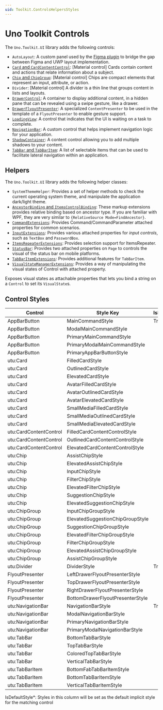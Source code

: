 ```yaml
---
uid: Toolkit.ControlsHelpersStyles
---
```

# Uno Toolkit Controls
The `Uno.Toolkit.UI` library adds the following controls:
- `AutoLayout`: A custom panel used by the [Figma plugin](https://platform.uno/unofigma/) to bridge the gap between Figma and UWP layout implementation.
- [`Card` and `CardContentControl`](controls/CardAndCardContentControl.md): \[Material control\] Cards contain content and actions that relate information about a subject.
- [`Chip` and `ChipGroup`](controls/ChipAndChipGroup.md): \[Material control\] Chips are compact elements that represent an input, attribute, or action.
- `Divider`: \[Material control\] A divider is a thin line that groups content in lists and layouts.
- [`DrawerControl`](controls/DrawerControl.md): A container to display additional content, in a hidden pane that can be revealed using a swipe gesture, like a drawer.
- [`DrawerFlyoutPresenter`](controls/DrawerFlyoutPresenter.md): A specialized `ContentPresenter` to be used in the template of a `FlyoutPresenter` to enable gesture support.
- [`LoadingView`](controls/LoadingView.md): A control that indicates that the UI is waiting on a task to complete.
- [`NavigationBar`](controls/NavigationBar.md): A custom control that helps implement navigation logic for your application.
- [`ShadowContainer`](controls/ShadowContainer.md): A content control allowing you to add multiple shadows to your content.
- [`TabBar` and `TabBarItem`](controls/TabBarAndTabBarItem.md): A list of selectable items that can be used to facilitate lateral navigation within an application.

## Helpers
The `Uno.Toolkit.UI` library adds the following helper classes:
- `SystemThemeHelper`: Provides a set of helper methods to check the current operating system theme, and manipulate the application dark/light theme.
- [`AncestorBinding` and `ItemsControlBinding`](helpers/ancestor-itemscontrol-binding.md): These markup extensions provides relative binding based on ancestor type. If you are familiar with WPF, they are very similar to `{RelativeSource Mode=FindAncestor}`.
- [`CommandExtensions`](helpers/command-extensions.md): Provides Command/CommandParameter attached properties for common scenarios.
- [`InputExtensions`](helpers/input-extensions.md): Provides various attached properties for _input controls_, such as `TextBox` and `PasswordBox`.
- [`ItemsRepeaterExtensions`](helpers/itemsrepeater-extensions.md): Provides selection support for ItemsRepeater.
- [`StatusBar`](helpers/StatusBar-extensions.md): Provides two attached properties on `Page` to controls the visual of the status bar on mobile platforms.
- [`TabBarItemExtensions`](helpers/TabBarItem-extensions.md): Provides additional features for `TabBarItem`.
- [`VisualStateManagerExtensions`](helpers/VisualStateManager-extensions.md): Provides a way of manipulating the visual states of Control with attached property.


Exposes visual states as attachable properties that lets you bind a string on a `Control` to set its `VisualState`s.

## Control Styles
Control|Style Key|IsDefaultStyle*
-|-|-
AppBarButton|MainCommandStyle|True
AppBarButton|ModalMainCommandStyle|
AppBarButton|PrimaryMainCommandStyle|
AppBarButton|PrimaryModalMainCommandStyle|
AppBarButton|PrimaryAppBarButtonStyle|
utu:Card|FilledCardStyle|
utu:Card|OutlinedCardStyle|
utu:Card|ElevatedCardStyle|
utu:Card|AvatarFilledCardStyle|
utu:Card|AvatarOutlinedCardStyle|
utu:Card|AvatarElevatedCardStyle|
utu:Card|SmallMediaFilledCardStyle|
utu:Card|SmallMediaOutlinedCardStyle|
utu:Card|SmallMediaElevatedCardStyle|
utu:CardContentControl|FilledCardContentControlStyle|
utu:CardContentControl|OutlinedCardContentControlStyle|
utu:CardContentControl|ElevatedCardContentControlStyle|
utu:Chip|AssistChipStyle|
utu:Chip|ElevatedAssistChipStyle|
utu:Chip|InputChipStyle|
utu:Chip|FilterChipStyle|
utu:Chip|ElevatedFilterChipStyle|
utu:Chip|SuggestionChipStyle|
utu:Chip|ElevatedSuggestionChipStyle|
utu:ChipGroup|InputChipGroupStyle|
utu:ChipGroup|ElevatedSuggestionChipGroupStyle|
utu:ChipGroup|SuggestionChipGroupStyle|
utu:ChipGroup|ElevatedFilterChipGroupStyle|
utu:ChipGroup|FilterChipGroupStyle|
utu:ChipGroup|ElevatedAssistChipGroupStyle|
utu:ChipGroup|AssistChipGroupStyle|
utu:Divider|DividerStyle|True
FlyoutPresenter|LeftDrawerFlyoutPresenterStyle|
FlyoutPresenter|TopDrawerFlyoutPresenterStyle|
FlyoutPresenter|RightDrawerFlyoutPresenterStyle|
FlyoutPresenter|BottomDrawerFlyoutPresenterStyle|
utu:NavigationBar|NavigationBarStyle|True
utu:NavigationBar|ModalNavigationBarStyle|
utu:NavigationBar|PrimaryNavigationBarStyle|
utu:NavigationBar|PrimaryModalNavigationBarStyle|
utu:TabBar|BottomTabBarStyle|
utu:TabBar|TopTabBarStyle|
utu:TabBar|ColoredTopTabBarStyle|
utu:TabBar|VerticalTabBarStyle|
utu:TabBarItem|BottomFabTabBarItemStyle|
utu:TabBarItem|BottomTabBarItemStyle|
utu:TabBarItem|VerticalTabBarItemStyle|

IsDefaultStyle*: Styles in this column will be set as the default implicit style for the matching control
